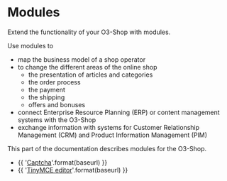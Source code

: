 # Modules

Extend the functionality of your O3-Shop with modules.

Use modules to

- map the business model of a shop operator
- to change the different areas of the online shop
  - the presentation of articles and categories
  - the order process
  - the payment
  - the shipping
  - offers and bonuses
- connect Enterprise Resource Planning (ERP) or content management systems with the O3-Shop
- exchange information with systems for Customer Relationship Management (CRM) and Product Information Management (PIM)

This part of the documentation describes modules for the O3-Shop.

- {{ '[Captcha]({}../../projects/captcha/)'.format(baseurl) }}
- {{ '[TinyMCE editor]({}../../projects/tinymce/)'.format(baseurl) }}